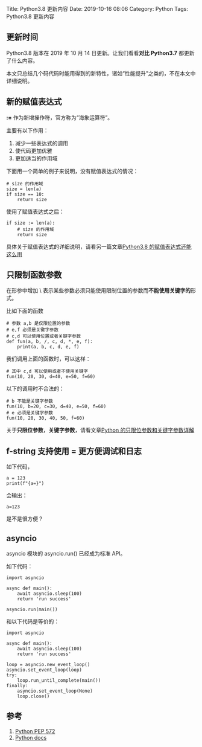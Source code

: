 Title: Python3.8 更新内容
Date: 2019-10-16 08:06
Category: Python
Tags: Python3.8 更新内容

## 更新时间

Python3.8 版本在 2019 年 10 月 14 日更新。让我们看看**对比 Python3.7** 都更新了什么内容。

本文只总结几个码代码时能用得到的新特性，诸如“性能提升”之类的，不在本文中详细说明。

## 新的赋值表达式

**:=** 作为新增操作符，官方称为“海象运算符”。

主要有以下作用：

1. 减少一些表达式的调用
2. 使代码更加优雅
3. 更加适当的作用域

下面用一个简单的例子来说明，没有赋值表达式的情况：

    # size 的作用域
    size = len(a)
    if size == 10:
        return size


使用了赋值表达式之后：

    if size := len(a):
        # size 的作用域
        return size

具体关于赋值表达式的详细说明，请看另一篇文章[Python3.8 的赋值表达式还能这么用]()

## 只限制函数参数

在形参中增加 \ 表示某些参数必须只能使用限制位置的参数而**不能使用关键字的**形式。

比如下面的函数

    # 参数 a,b 是仅限位置的参数
    # e,f 必须是关键字参数
    # c,d 可以使用位置或者关键字参数
    def fun(a, b, /, c, d, *, e, f):
        print(a, b, c, d, e, f)

我们调用上面的函数时，可以这样：

    # 其中 c,d 可以使用或者不使用关键字
    fun(10, 20, 30, d=40, e=50, f=60)

以下的调用时不合法的：

    # b 不能是关键字参数
    fun(10, b=20, c=30, d=40, e=50, f=60)
    # e 必须是关键字参数
    fun(10, 20, 30, 40, 50, f=60) 

关于**只限位参数**，**关键字参数**，请看文章[Python 的只限位参数和关键字参数详解]()   

## f-string 支持使用 = 更方便调试和日志

如下代码，

    a = 123
    print(f"{a=}")

会输出：

    a=123

是不是很方便？

## asyncio

asyncio 模块的 asyncio.run() 已经成为标准 API。

如下代码：

    import asyncio

    async def main():
        await asyncio.sleep(100)
        return 'run success'

    asyncio.run(main())

和以下代码是等价的：

    import asyncio

    async def main():
        await asyncio.sleep(100)
        return 'run success'

    loop = asyncio.new_event_loop()
    asyncio.set_event_loop(loop)
    try:
        loop.run_until_complete(main())
    finally:
        asyncio.set_event_loop(None)
        loop.close()


## 参考

1. [Python PEP 572](https://www.python.org/dev/peps/pep-0572/)
2. [Python docs](https://docs.python.org/3.8/whatsnew/3.8.html)